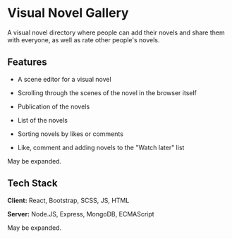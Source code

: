 # Visual Novel Gallery 

A visual novel directory where people can add their novels and share them with everyone, as well as rate other people's novels.

## Features

- A scene editor for a visual novel

- Scrolling through the scenes of the novel in the browser itself

- Publication of the novels

- List of the novels

- Sorting novels by likes or comments

- Like, comment and adding novels to the "Watch later" list

May be expanded.

## Tech  Stack

**Client:** React, Bootstrap, SCSS, JS, HTML

**Server:** Node.JS, Express, MongoDB, ECMAScript

May be expanded.



